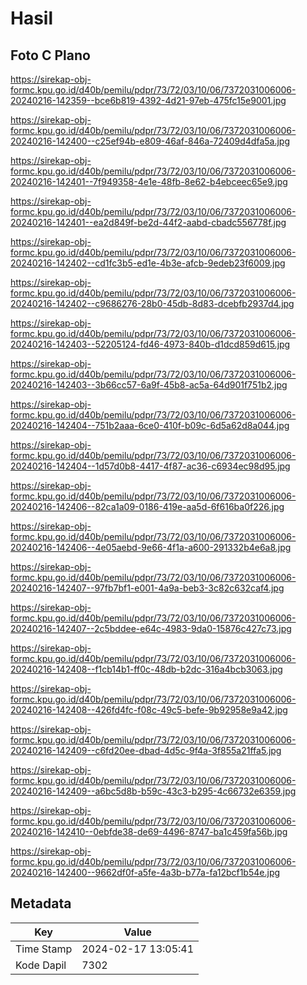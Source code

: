 # Hasil

## Foto C Plano

https://sirekap-obj-formc.kpu.go.id/d40b/pemilu/pdpr/73/72/03/10/06/7372031006006-20240216-142359--bce6b819-4392-4d21-97eb-475fc15e9001.jpg

https://sirekap-obj-formc.kpu.go.id/d40b/pemilu/pdpr/73/72/03/10/06/7372031006006-20240216-142400--c25ef94b-e809-46af-846a-72409d4dfa5a.jpg

https://sirekap-obj-formc.kpu.go.id/d40b/pemilu/pdpr/73/72/03/10/06/7372031006006-20240216-142401--7f949358-4e1e-48fb-8e62-b4ebceec65e9.jpg

https://sirekap-obj-formc.kpu.go.id/d40b/pemilu/pdpr/73/72/03/10/06/7372031006006-20240216-142401--ea2d849f-be2d-44f2-aabd-cbadc556778f.jpg

https://sirekap-obj-formc.kpu.go.id/d40b/pemilu/pdpr/73/72/03/10/06/7372031006006-20240216-142402--cd1fc3b5-ed1e-4b3e-afcb-9edeb23f6009.jpg

https://sirekap-obj-formc.kpu.go.id/d40b/pemilu/pdpr/73/72/03/10/06/7372031006006-20240216-142402--c9686276-28b0-45db-8d83-dcebfb2937d4.jpg

https://sirekap-obj-formc.kpu.go.id/d40b/pemilu/pdpr/73/72/03/10/06/7372031006006-20240216-142403--52205124-fd46-4973-840b-d1dcd859d615.jpg

https://sirekap-obj-formc.kpu.go.id/d40b/pemilu/pdpr/73/72/03/10/06/7372031006006-20240216-142403--3b66cc57-6a9f-45b8-ac5a-64d901f751b2.jpg

https://sirekap-obj-formc.kpu.go.id/d40b/pemilu/pdpr/73/72/03/10/06/7372031006006-20240216-142404--751b2aaa-6ce0-410f-b09c-6d5a62d8a044.jpg

https://sirekap-obj-formc.kpu.go.id/d40b/pemilu/pdpr/73/72/03/10/06/7372031006006-20240216-142404--1d57d0b8-4417-4f87-ac36-c6934ec98d95.jpg

https://sirekap-obj-formc.kpu.go.id/d40b/pemilu/pdpr/73/72/03/10/06/7372031006006-20240216-142406--82ca1a09-0186-419e-aa5d-6f616ba0f226.jpg

https://sirekap-obj-formc.kpu.go.id/d40b/pemilu/pdpr/73/72/03/10/06/7372031006006-20240216-142406--4e05aebd-9e66-4f1a-a600-291332b4e6a8.jpg

https://sirekap-obj-formc.kpu.go.id/d40b/pemilu/pdpr/73/72/03/10/06/7372031006006-20240216-142407--97fb7bf1-e001-4a9a-beb3-3c82c632caf4.jpg

https://sirekap-obj-formc.kpu.go.id/d40b/pemilu/pdpr/73/72/03/10/06/7372031006006-20240216-142407--2c5bddee-e64c-4983-9da0-15876c427c73.jpg

https://sirekap-obj-formc.kpu.go.id/d40b/pemilu/pdpr/73/72/03/10/06/7372031006006-20240216-142408--f1cb14b1-ff0c-48db-b2dc-316a4bcb3063.jpg

https://sirekap-obj-formc.kpu.go.id/d40b/pemilu/pdpr/73/72/03/10/06/7372031006006-20240216-142408--426fd4fc-f08c-49c5-befe-9b92958e9a42.jpg

https://sirekap-obj-formc.kpu.go.id/d40b/pemilu/pdpr/73/72/03/10/06/7372031006006-20240216-142409--c6fd20ee-dbad-4d5c-9f4a-3f855a21ffa5.jpg

https://sirekap-obj-formc.kpu.go.id/d40b/pemilu/pdpr/73/72/03/10/06/7372031006006-20240216-142409--a6bc5d8b-b59c-43c3-b295-4c66732e6359.jpg

https://sirekap-obj-formc.kpu.go.id/d40b/pemilu/pdpr/73/72/03/10/06/7372031006006-20240216-142410--0ebfde38-de69-4496-8747-ba1c459fa56b.jpg

https://sirekap-obj-formc.kpu.go.id/d40b/pemilu/pdpr/73/72/03/10/06/7372031006006-20240216-142400--9662df0f-a5fe-4a3b-b77a-fa12bcf1b54e.jpg


## Metadata

| Key        | Value               |
| ---------- | ------------------- |
| Time Stamp | 2024-02-17 13:05:41 |
| Kode Dapil | 7302                |



